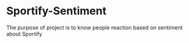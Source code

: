# Sportify-Sentiment
The purpose of project is to know people reaction based on sentiment about Sportify
